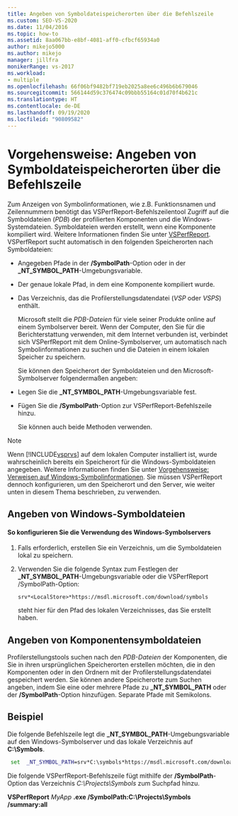 ```yaml
---
title: Angeben von Symboldateispeicherorten über die Befehlszeile
ms.custom: SEO-VS-2020
ms.date: 11/04/2016
ms.topic: how-to
ms.assetid: 8aa067bb-e8bf-4081-aff0-cfbcf65934a0
author: mikejo5000
ms.author: mikejo
manager: jillfra
monikerRange: vs-2017
ms.workload:
- multiple
ms.openlocfilehash: 66f06bf9482bf719eb2025a8ee6c496b6b679046
ms.sourcegitcommit: 566144d59c376474c09bbb55164c01d70f4b621c
ms.translationtype: HT
ms.contentlocale: de-DE
ms.lasthandoff: 09/19/2020
ms.locfileid: "90809582"
---
```

# <a name="how-to-specify-symbol-file-locations-from-the-command-line"></a>Vorgehensweise: Angeben von Symboldateispeicherorten über die Befehlszeile
Zum Anzeigen von Symbolinformationen, wie z.B. Funktionsnamen und Zeilennummern benötigt das VSPerfReport-Befehlszeilentool Zugriff auf die Symboldateien (*PDB*) der profilierten Komponenten und die Windows-Systemdateien. Symboldateien werden erstellt, wenn eine Komponente kompiliert wird. Weitere Informationen finden Sie unter [VSPerfReport](../profiling/vsperfreport.md). VSPerfReport sucht automatisch in den folgenden Speicherorten nach Symboldateien:

- Angegeben Pfade in der **/SymbolPath**-Option oder in der **_NT_SYMBOL_PATH**-Umgebungsvariable.

- Der genaue lokale Pfad, in dem eine Komponente kompiliert wurde.

- Das Verzeichnis, das die Profilerstellungsdatendatei (*VSP* oder *VSPS*) enthält.

  Microsoft stellt die *PDB-Dateien* für viele seiner Produkte online auf einem Symbolserver bereit. Wenn der Computer, den Sie für die Berichterstattung verwenden, mit dem Internet verbunden ist, verbindet sich VSPerfReport mit dem Online-Symbolserver, um automatisch nach Symbolinformationen zu suchen und die Dateien in einem lokalen Speicher zu speichern.

  Sie können den Speicherort der Symboldateien und den Microsoft-Symbolserver folgendermaßen angeben:

- Legen Sie die **_NT_SYMBOL_PATH**-Umgebungsvariable fest.

- Fügen Sie die **/SymbolPath**-Option zur VSPerfReport-Befehlszeile hinzu.

  Sie können auch beide Methoden verwenden.

> [!NOTE]
> Wenn [!INCLUDE[vsprvs](../code-quality/includes/vsprvs_md.md)] auf dem lokalen Computer installiert ist, wurde wahrscheinlich bereits ein Speicherort für die Windows-Symboldateien angegeben. Weitere Informationen finden Sie unter [Vorgehensweise: Verweisen auf Windows-Symbolinformationen](../profiling/how-to-reference-windows-symbol-information.md). Sie müssen VSPerfReport dennoch konfigurieren, um den Speicherort und den Server, wie weiter unten in diesem Thema beschrieben, zu verwenden.

## <a name="specify-windows-symbol-files"></a>Angeben von Windows-Symboldateien

#### <a name="to-configure-the-use-of-the-windows-symbol-server"></a>So konfigurieren Sie die Verwendung des Windows-Symbolservers

1. Falls erforderlich, erstellen Sie ein Verzeichnis, um die Symboldateien lokal zu speichern.

2. Verwenden Sie die folgende Syntax zum Festlegen der **_NT_SYMBOL_PATH**-Umgebungsvariable oder die VSPerfReport /SymbolPath-Option:

    `srv*<LocalStore>*https://msdl.microsoft.com/download/symbols`

    *<LocalStore>* steht hier für den Pfad des lokalen Verzeichnisses, das Sie erstellt haben.

## <a name="specify-component-symbol-files"></a>Angeben von Komponentensymboldateien
 Profilerstellungstools suchen nach den *PDB-Dateien* der Komponenten, die Sie in ihren ursprünglichen Speicherorten erstellen möchten, die in den Komponenten oder in den Ordnern mit der Profilerstellungsdatendatei gespeichert werden. Sie können andere Speicherorte zum Suchen angeben, indem Sie eine oder mehrere Pfade zu **_NT_SYMBOL_PATH** oder der **/SymbolPath**-Option hinzufügen. Separate Pfade mit Semikolons.

## <a name="example"></a>Beispiel
 Die folgende Befehlszeile legt die **_NT_SYMBOL_PATH**-Umgebungsvariable auf den Windows-Symbolserver und das lokale Verzeichnis auf **C:\Symbols**.

 ```cmd
  set  _NT_SYMBOL_PATH=srv*C:\symbols*https://msdl.microsoft.com/download/symbols
 ```

 Die folgende VSPerfReport-Befehlszeile fügt mithilfe der **/SymbolPath**-Option das Verzeichnis *C:\Projects\Symbols* zum Suchpfad hinzu.

 **VSPerfReport** *MyApp* **.exe /SymbolPath:C:\Projects\Symbols /summary:all**
